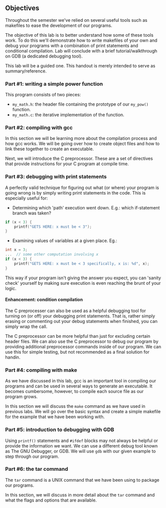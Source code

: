 ## Objectives

Throughout the semester we've relied on several useful tools such as 
makefiles to ease the development of our programs. 

The objective of this lab is to better understand how some of these tools 
work. To do this we'll demonstrate how to write makefiles of your own and
debug your programs with a combination of print statements and conditional 
compilation. Lab will conclude with a brief tutorial/walkthrough on 
GDB (a dedicated debugging tool). 

This lab will be a guided one. This handout is merely intended to serve as 
summary/reference. 

### Part #1: writing a simple power function

This program consists of two pieces: 
* `my_math.h`: the header file containing the prototype of our `my_pow()` 
function.
* `my_math.c`: the iterative implementation of the function.

### Part #2: compiling with gcc

In this section we will be learning more about the compilation process and
how gcc works. We will be going over how to create object files and how to
link these together to create an executable.

Next, we will introduce the C preprocessor. These are a set of directives
that provide instructions for your C program at compile time. 

### Part #3: debugging with print statements

A perfectly valid technique for figuring out what (or where) your program 
is going wrong is by simply writing print statements in the code. This is 
especially useful for:

* Determining which 'path' execution went down. E.g.: which if-statement 
branch was taken?

```c
if (x < 3) {
	printf("GETS HERE: x must be < 3");
}
```

* Examining values of variables at a given place. Eg.:

```c
int x = 3;
...  // some other computation involving x
if (x < 3) {
	printf("GETS HERE: x must be < 3 specifically, x is: %d", x);
}
```
This way if your program isn't giving the answer you expect, you can 
'sanity check' yourself by making sure execution is even reaching the 
brunt of your logic.

#### Enhancement: condition compilation

The C preprocesser can also be used as a helpful debugging tool for turning
 on (or off) your debugging print statements. That is, rather simply erasing
or commenting out your debug statements when finished, you can simply wrap 
the call. 

The C preprocessor can be more helpful than just for excluding certain 
header files. We can also use the C preprocessor to debug our program by 
providing additional preprocessor commands inside of our program. We can use
this for simple testing, but not recommended as a final solution for handin.

### Part #4: compiling with make

As we have discussed in this lab, gcc is an important tool in compiling our
programs and can be used in several ways to generate an executable. It
becomes cumbersome, however, to compile each source file as our program
grows.

In this section we will discuss the `make` command as we have used in
previous labs. We will go over the basic syntax and create a simple
makefile for the example that we have been working with.

### Part #5: introduction to debugging with GDB

Using `printf()` statements and `#ifdef` blocks may not always be helpful
or provide the information we want. We can use a different debug tool known 
as The GNU Debugger, or GDB. We will use `gdb` with our given example to 
step through our program.

### Part #6: the tar command

The `tar` command is a UNIX command that we have been using to package our 
programs. 

In this section, we will discuss in more detail about the `tar` command and 
what the flags and options that are available.
